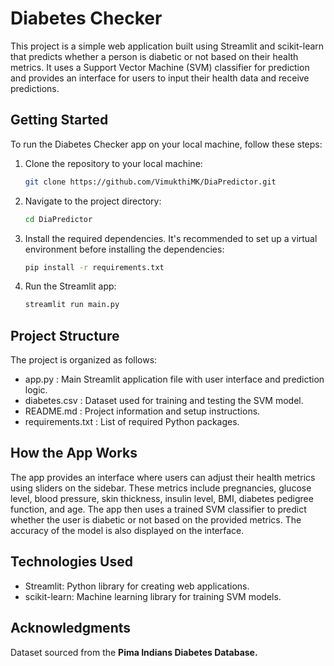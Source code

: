 # Diabetes Checker

This project is a simple web application built using Streamlit and scikit-learn that predicts whether a person is diabetic or not based on their health metrics. It uses a Support Vector Machine (SVM) classifier for prediction and provides an interface for users to input their health data and receive predictions.

## Getting Started

To run the Diabetes Checker app on your local machine, follow these steps:

1. Clone the repository to your local machine:
   ```sh
   git clone https://github.com/VimukthiMK/DiaPredictor.git
2. Navigate to the project directory:
   ```sh
   cd DiaPredictor
3. Install the required dependencies. It's recommended to set up a virtual environment before installing the dependencies:
   ```sh
   pip install -r requirements.txt

4. Run the Streamlit app:
   ```sh
   streamlit run main.py

## Project Structure

The project is organized as follows:
<ul>
  <li>app.py           : Main Streamlit application file with user interface and prediction logic.</li>
  <li>diabetes.csv     : Dataset used for training and testing the SVM model.</li>
  <li>README.md        : Project information and setup instructions.</li>
  <li>requirements.txt : List of required Python packages.</li>
</ul>
   
    
## How the App Works

The app provides an interface where users can adjust their health metrics using sliders on the sidebar. These metrics include pregnancies, glucose level, blood pressure, skin thickness, insulin level, BMI, diabetes pedigree function, and age. The app then uses a trained SVM classifier to predict whether the user is diabetic or not based on the provided metrics. The accuracy of the model is also displayed on the interface.

## Technologies Used

 <ul>
   <li> Streamlit: Python library for creating web applications.</li>
    <li>scikit-learn: Machine learning library for training SVM models.</li>
 </ul>

## Acknowledgments
Dataset sourced from the <b>Pima Indians Diabetes Database.</b>
